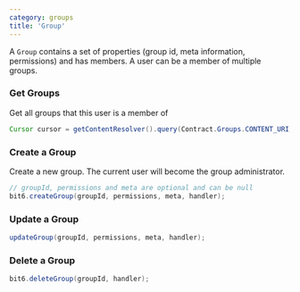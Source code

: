 ```yaml
---
category: groups
title: 'Group'
---
```


A `Group` contains a set of properties (group id, meta information, permissions) and has members.
A user can be a member of multiple groups.

### Get Groups

Get all groups that this user is a member of

```java
Cursor cursor = getContentResolver().query(Contract.Groups.CONTENT_URI,null, null, null, null);
```

### Create a Group

Create a new group. The current user will become the group administrator.

```java
// groupId, permissions and meta are optional and can be null
bit6.createGroup(groupId, permissions, meta, handler);
```

### Update a Group
```java
updateGroup(groupId, permissions, meta, handler);
```

### Delete a Group

```java
bit6.deleteGroup(groupId, handler);
```

